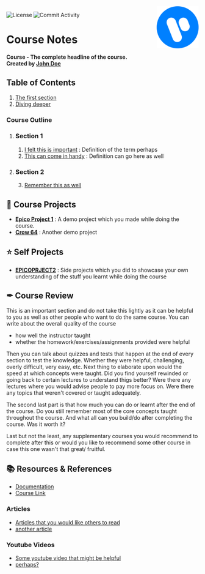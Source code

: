 <!-- Header Image -->
<img src="docs/images/header_icon.png" height="110px" align="right">

<!-- Shields be sure to update them -->
![License](https://img.shields.io/github/license/sortedcord/notes-template?style=for-the-badge)
![Commit Activity](https://img.shields.io/github/last-commit/sortedcord/notes-template?style=for-the-badge)

<!-- Replace "Course" with your courses' topic -->
# Course Notes 

<!-- Replace the following line with your courses' name (breif description) followed by the name the course instructor -->
#### **Course - The complete headline of the course.** <br> Created by [John Doe](https://www.youtube.com/watch?v=dQw4w9WgXcQ)



<!-- Your notes go here -->
## Table of Contents

1. [The first section](Notes/first.md)
2. [Diving deeper](Notes/second.md)


<!-- This is the section for quick access to the things that you feel are important -->
### Course Outline

<!-- Replace the section1/section2 with the topic that include the notes. -->
1.  ### Section 1
	1. [I felt this is important](notes/first.md#an-important-section) : Definition of the term perhaps
	2. [This can come in handy](notes/first.md#handy-section) : Definition can go here as well


2.  ### Section 2 
	3. [Remember this as well](notes/second.md)

## 📖 Course Projects

- [**Epico Project 1**](https://github.com/user/epico-project1) : A demo project which you made while doing the course.
- [**Crow 64**](https://github.com/user/crow-64) : Another demo project

## ⭐ Self Projects

- [**EPICOPRJECT2**](https://github.com/user/epicoproject2) : Side projects which you did to showcase your own understanding of the stuff you learnt while doing the course

## ✒ Course Review

This is an important section and do not take this lightly as it can be helpful to you as well as other people who want to do the same course. You can write about the overall quality of the course 
- how well the instructor taught
- whether the homework/exercises/assignments provided were helpful

Then you can talk about quizzes and tests that happen at the end of every section to test the knowledge. Whether they were helpful, challenging, overly difficult, very easy, etc. Next thing to elaborate upon would the speed at which concepts were taught. Did you find yourself rewinded or going back to certain lectures to understand thigs better? Were there any lectures where you would advise people to pay more focus on. Were there any topics that weren't covered or taught adequately. 

The second last part is that how much you can do or learnt after the end of the course. Do you still remember most of the core concepts taught throughout the course. And what all can you build/do after completing the course. Was it worth it?

Last but not the least, any supplementary courses you would recommend to complete after this or would you like to recommend some other course in case this one wasn't that great/ fruitful.

## 📚 Resources & References

- [Documentation](#)
- [Course Link](#)
  
### Articles
- [Articles that you would like others to read](#)
- [another article](#)
  
### Youtube Videos
- [Some youtube video that might be helpful](#)
- [perhaps?](#)
		